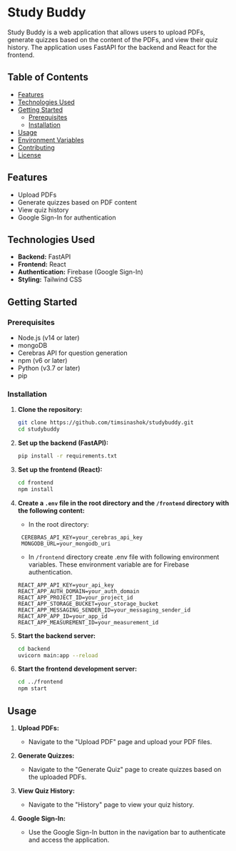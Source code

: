 # Study Buddy

Study Buddy is a web application that allows users to upload PDFs, generate quizzes based on the content of the PDFs, and view their quiz history. The application uses FastAPI for the backend and React for the frontend.

## Table of Contents

- [Features](#features)
- [Technologies Used](#technologies-used)
- [Getting Started](#getting-started)
  - [Prerequisites](#prerequisites)
  - [Installation](#installation)
- [Usage](#usage)
- [Environment Variables](#environment-variables)
- [Contributing](#contributing)
- [License](#license)

## Features

- Upload PDFs
- Generate quizzes based on PDF content
- View quiz history
- Google Sign-In for authentication

## Technologies Used

- **Backend:** FastAPI
- **Frontend:** React
- **Authentication:** Firebase (Google Sign-In)
- **Styling:** Tailwind CSS

## Getting Started

### Prerequisites

- Node.js (v14 or later)
- mongoDB
- Cerebras API for question generation
- npm (v6 or later)
- Python (v3.7 or later)
- pip

### Installation

1. **Clone the repository:**

   ```sh
   git clone https://github.com/timsinashok/studybuddy.git
   cd studybuddy
   ```

2. **Set up the backend (FastAPI):**

   ```sh
   pip install -r requirements.txt
   ```

3. **Set up the frontend (React):**

   ```sh
   cd frontend
   npm install
   ```

4. **Create a `.env` file in the root directory and the `/frontend` directory with the following content:**

    - In the root directory:

   ```env
    CEREBRAS_API_KEY=your_cerebras_api_key
    MONGODB_URL=your_mongodb_uri

   ```

    - In `/frontend` directory create .env file with following environment variables. These environment variable are for Firebase authentication.

   ```env
   REACT_APP_API_KEY=your_api_key
   REACT_APP_AUTH_DOMAIN=your_auth_domain
   REACT_APP_PROJECT_ID=your_project_id
   REACT_APP_STORAGE_BUCKET=your_storage_bucket
   REACT_APP_MESSAGING_SENDER_ID=your_messaging_sender_id
   REACT_APP_APP_ID=your_app_id
   REACT_APP_MEASUREMENT_ID=your_measurement_id
   ```

5. **Start the backend server:**

   ```sh
   cd backend
   uvicorn main:app --reload
   ```

6. **Start the frontend development server:**

   ```sh
   cd ../frontend
   npm start
   ```

## Usage

1. **Upload PDFs:**
   - Navigate to the "Upload PDF" page and upload your PDF files.

2. **Generate Quizzes:**
   - Navigate to the "Generate Quiz" page to create quizzes based on the uploaded PDFs.

3. **View Quiz History:**
   - Navigate to the "History" page to view your quiz history.

4. **Google Sign-In:**
   - Use the Google Sign-In button in the navigation bar to authenticate and access the application.

